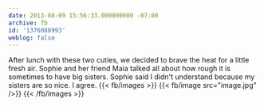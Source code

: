 ```yaml
---
date: 2013-08-09 15:56:33.000000000 -07:00
archive: fb
id: '1376088993'
weblog: false
---
```


After lunch with these two cuties, we decided to brave the heat for a little fresh air. Sophie and her friend Maia talked all about how rough it is sometimes to have big sisters. Sophie said I didn't understand because my sisters are so nice. I agree.
{{< fb/images >}}
{{< fb/image src="image.jpg" />}}
{{< /fb/images >}}
